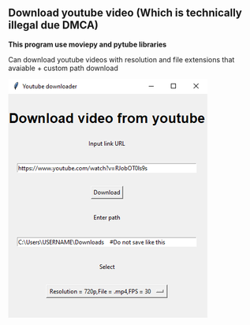 ## Download youtube video (Which is technically illegal due DMCA)

**This program use moviepy and pytube libraries**

Can download youtube videos with resolution and file extensions that avaiable + custom path download

![Example](https://github.com/FujiAshira/Youtube/blob/main/y.png?raw=true)
